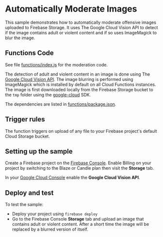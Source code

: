 # Automatically Moderate Images

This sample demonstrates how to automatically moderate offensive images uploaded to Firebase Storage. It uses The Google Cloud Vision API to detect if the image contains adult or violent content and if so uses ImageMagick to blur the image.


## Functions Code

See file [functions/index.js](functions/index.js) for the moderation code.

The detection of adult and violent content in an image is done using The [Google Cloud Vision API](https://cloud.google.com/vision/).
The image blurring is performed using ImageMagick which is installed by default on all Cloud Functions instances. The image is first downloaded locally from the Firebase Storage bucket to the `tmp` folder using the [google-cloud](https://github.com/GoogleCloudPlatform/google-cloud-node) SDK.

The dependencies are listed in [functions/package.json](functions/package.json).


## Trigger rules

The function triggers on upload of any file to your Firebase project's default Cloud Storage bucket.


## Setting up the sample

Create a Firebase project on the [Firebase Console](https://console.firebase.google.com).
Enable Billing on your project by switching to the Blaze or Candle plan then visit the **Storage** tab.

In your [Google Cloud Console](https://console.cloud.google.com/apis/api/vision.googleapis.com/overview?project=_) enable the **Google Cloud Vision API**.


## Deploy and test

To test the sample:

 - Deploy your project using `firebase deploy`
 - Go to the Firebase Console **Storage** tab and upload an image that contains adult or violent content. After a short time the image will be replaced by a blurred version of itself.

